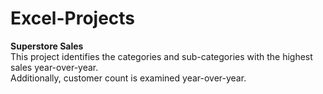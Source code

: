 # Excel-Projects

**Superstore Sales**<br/>
This project identifies the categories and sub-categories with the highest sales year-over-year.<br/>
Additionally, customer count is examined year-over-year.
